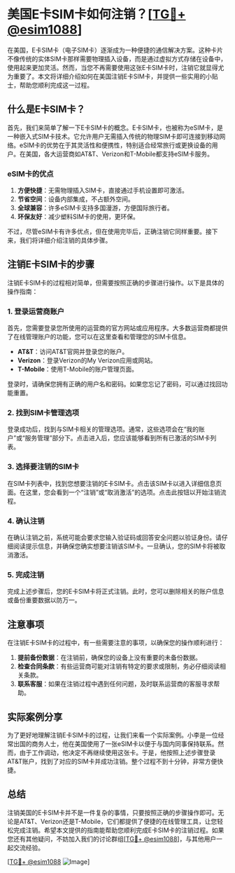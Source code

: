 # 美国E卡SIM卡如何注销？[[TG💪+ @esim1088](https://t.me/s/esim1088)]

在美国，E卡SIM卡（电子SIM卡）逐渐成为一种便捷的通信解决方案。这种卡片不像传统的实体SIM卡那样需要物理插入设备，而是通过虚拟方式存储在设备中，使用起来更加灵活。然而，当您不再需要使用这张E卡SIM卡时，注销它就显得尤为重要了。本文将详细介绍如何在美国注销E卡SIM卡，并提供一些实用的小贴士，帮助您顺利完成这一过程。

## 什么是E卡SIM卡？

首先，我们来简单了解一下E卡SIM卡的概念。E卡SIM卡，也被称为eSIM卡，是一种嵌入式SIM卡技术。它允许用户无需插入传统的物理SIM卡即可连接到移动网络。eSIM卡的优势在于其灵活性和便携性，特别适合经常旅行或更换设备的用户。在美国，各大运营商如AT&T、Verizon和T-Mobile都支持eSIM卡服务。

### eSIM卡的优点

1. **方便快捷**：无需物理插入SIM卡，直接通过手机设置即可激活。
2. **节省空间**：设备内部集成，不占额外空间。
3. **全球兼容**：许多eSIM卡支持多国漫游，方便国际旅行者。
4. **环保友好**：减少塑料SIM卡的使用，更环保。

不过，尽管eSIM卡有许多优点，但在使用完毕后，正确注销它同样重要。接下来，我们将详细介绍注销的具体步骤。

## 注销E卡SIM卡的步骤

注销E卡SIM卡的过程相对简单，但需要按照正确的步骤进行操作。以下是具体的操作指南：

### 1. 登录运营商账户

首先，您需要登录您所使用的运营商的官方网站或应用程序。大多数运营商都提供了在线管理账户的功能，您可以在这里查看和管理您的SIM卡信息。

- **AT&T**：访问AT&T官网并登录您的账户。
- **Verizon**：登录Verizon的My Verizon应用或网站。
- **T-Mobile**：使用T-Mobile的账户管理页面。

登录时，请确保您拥有正确的用户名和密码。如果您忘记了密码，可以通过找回功能重置。

### 2. 找到SIM卡管理选项

登录成功后，找到与SIM卡相关的管理选项。通常，这些选项会在“我的账户”或“服务管理”部分下。点击进入后，您应该能够看到所有已激活的SIM卡列表。

### 3. 选择要注销的SIM卡

在SIM卡列表中，找到您想要注销的E卡SIM卡。点击该SIM卡以进入详细信息页面。在这里，您会看到一个“注销”或“取消激活”的选项。点击此按钮以开始注销流程。

### 4. 确认注销

在确认注销之前，系统可能会要求您输入验证码或回答安全问题以验证身份。请仔细阅读提示信息，并确保您确实想要注销该SIM卡。一旦确认，您的SIM卡将被取消激活。

### 5. 完成注销

完成上述步骤后，您的E卡SIM卡将正式注销。此时，您可以删除相关的账户信息或备份重要数据以防万一。

## 注意事项

在注销E卡SIM卡的过程中，有一些需要注意的事项，以确保您的操作顺利进行：

1. **提前备份数据**：在注销前，确保您的设备上没有重要的未备份数据。
2. **检查合同条款**：有些运营商可能对注销有特定的要求或限制，务必仔细阅读相关条款。
3. **联系客服**：如果在注销过程中遇到任何问题，及时联系运营商的客服寻求帮助。

## 实际案例分享

为了更好地理解注销E卡SIM卡的过程，让我们来看一个实际案例。小李是一位经常出国的商务人士，他在美国使用了一张eSIM卡以便于与国内同事保持联系。然而，由于工作调动，他决定不再继续使用这张卡。于是，他按照上述步骤登录AT&T账户，找到了对应的SIM卡并成功注销。整个过程不到十分钟，非常方便快捷。

## 总结

注销美国的E卡SIM卡并不是一件复杂的事情，只要按照正确的步骤操作即可。无论是AT&T、Verizon还是T-Mobile，它们都提供了便捷的在线管理工具，让您轻松完成注销。希望本文提供的指南能帮助您顺利完成E卡SIM卡的注销过程。如果您还有其他疑问，不妨加入我们的讨论群组[[TG💪+ @esim1088](https://t.me/s/esim1088)]，与其他用户一起交流经验。

[[TG💪+ @esim1088](https://t.me/s/esim1088) ![Image](https://i.postimg.cc/4NQfJmqS/Snipaste-2025-05-13-00-14-12.png)]
